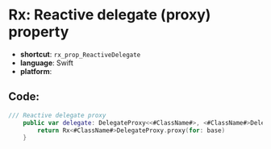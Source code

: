# Rx: Reactive delegate (proxy) property
- **shortcut**: `rx_prop_ReactiveDelegate`
- **language**: Swift
- **platform**: 


## Code:
```swift
/// Reactive delegate proxy
    public var delegate: DelegateProxy<<#ClassName#>, <#ClassName#>Delegate> {
        return Rx<#ClassName#>DelegateProxy.proxy(for: base)
    }
```